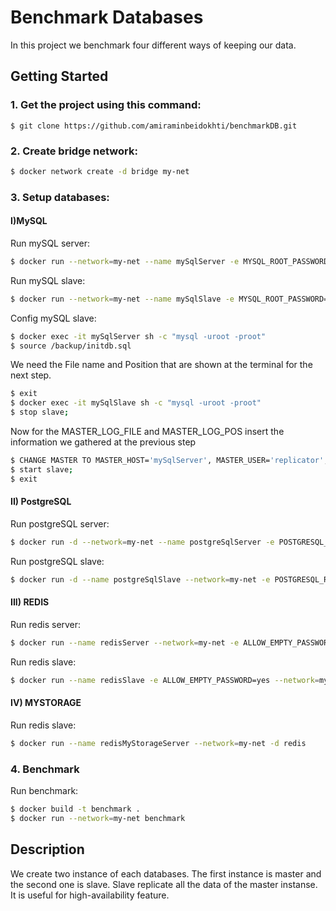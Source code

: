# Benchmark Databases

In this project we benchmark four different ways of keeping our data.

## Getting Started

### 1. Get the project using this command:

```
$ git clone https://github.com/amiraminbeidokhti/benchmarkDB.git
```

### 2. Create bridge network:

```bash
$ docker network create -d bridge my-net
```

### 3. Setup databases:
#### I)MySQL

Run mySQL server:
```bash
$ docker run --network=my-net --name mySqlServer -e MYSQL_ROOT_PASSWORD=root -e MYSQL_DATABASE=test -dit -v $(pwd)/mySQL/server1/conf.d:/etc/mysql/conf.d/ -v $(pwd)/mySQL/server1/backup:/backup -h mysql1 mysql:5.7.31 
```
Run mySQL slave:
```bash
$ docker run --network=my-net --name mySqlSlave -e MYSQL_ROOT_PASSWORD=root -e MYSQL_DATABASE=test -dit -v $(pwd)/mySQL/server2/conf.d:/etc/mysql/conf.d/ -v $(pwd)/mySQL/server2/backup:/backup -h mysql2 mysql:5.7.31
```

Config mySQL slave:
```bash
$ docker exec -it mySqlServer sh -c "mysql -uroot -proot"
$ source /backup/initdb.sql
```
We need the File name and Position that are shown at the terminal for the next step.
```bash
$ exit
$ docker exec -it mySqlSlave sh -c "mysql -uroot -proot"
$ stop slave;
```
Now for the MASTER_LOG_FILE and MASTER_LOG_POS insert the information we gathered at the previous step
```bash
$ CHANGE MASTER TO MASTER_HOST='mySqlServer', MASTER_USER='replicator', MASTER_PASSWORD='replicator', MASTER_LOG_FILE='mysql-bin.000003', MASTER_LOG_POS=154;
$ start slave;
$ exit
```

#### II) PostgreSQL

Run postgreSQL server:
```bash
$ docker run -d --network=my-net --name postgreSqlServer -e POSTGRESQL_REPLICATION_MODE=master -e POSTGRESQL_USERNAME=postgres -e POSTGRESQL_PASSWORD=root -e POSTGRESQL_DATABASE=test -e POSTGRESQL_REPLICATION_USER=my_repl_user -e POSTGRESQL_REPLICATION_PASSWORD=my_repl_password bitnami/postgresql
```
Run postgreSQL slave:
```bash
$ docker run -d --name postgreSqlSlave --network=my-net -e POSTGRESQL_REPLICATION_MODE=slave -e POSTGRESQL_USERNAME=postgres -e POSTGRESQL_PASSWORD=root -e POSTGRESQL_MASTER_HOST=postgreSqlServer -e POSTGRESQL_MASTER_PORT_NUMBER=5432 -e POSTGRESQL_REPLICATION_USER=my_repl_user -e POSTGRESQL_REPLICATION_PASSWORD=my_repl_password bitnami/postgresql
```

#### III) REDIS

Run redis server:
```bash
$ docker run --name redisServer --network=my-net -e ALLOW_EMPTY_PASSWORD=yes -e REDIS_REPLICATION_MODE=master -d bitnami/redis
```
Run redis slave:
```bash
$ docker run --name redisSlave -e ALLOW_EMPTY_PASSWORD=yes --network=my-net -e REDIS_REPLICATION_MODE=slave  -d -e REDIS_MASTER_HOST=redisServer -e REDIS_MASTER_PORT_NUMBER=6379 bitnami/redis
```

#### IV) MYSTORAGE

Run redis slave:
```bash
$ docker run --name redisMyStorageServer --network=my-net -d redis
```

### 4. Benchmark

Run benchmark:
```bash
$ docker build -t benchmark .
$ docker run --network=my-net benchmark
```

## Description

We create two instance of each databases. The first instance is master and the second one is slave. Slave replicate all the data of the master instanse. It is useful for high-availability feature.